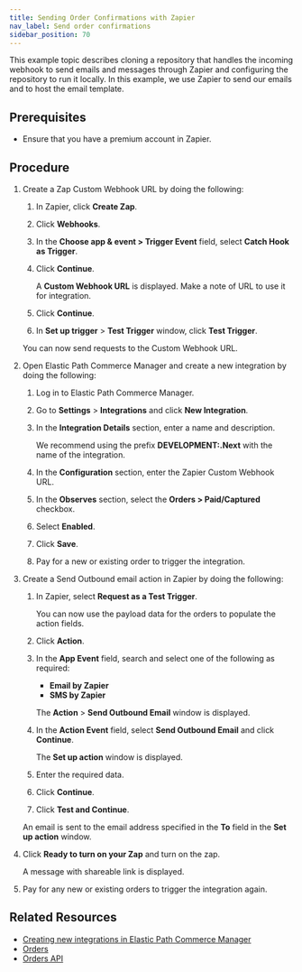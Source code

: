 ```yaml
---
title: Sending Order Confirmations with Zapier
nav_label: Send order confirmations
sidebar_position: 70
---
```


This example topic describes cloning a repository that handles the incoming webhook to send emails and messages through Zapier and configuring the repository to run it locally. In this example, we use Zapier to send our emails and to host the email template.

## Prerequisites

- Ensure that you have a premium account in Zapier.

## Procedure

1. Create a Zap Custom Webhook URL by doing the following:

    1. In Zapier, click **Create Zap**.
    1. Click **Webhooks**.
    1. In the **Choose app & event > Trigger Event** field, select **Catch Hook as Trigger**.
    1. Click **Continue**.

        A **Custom Webhook URL** is displayed. Make a note of URL to use it for integration.
    1. Click **Continue**.
    1. In **Set up trigger** > **Test Trigger** window, click **Test Trigger**.

    You can now send requests to the Custom Webhook URL.

1. Open Elastic Path Commerce Manager and create a new integration by doing the following:

    1. Log in to Elastic Path Commerce Manager.
    1. Go to **Settings** > **Integrations** and click **New Integration**.
    1. In the **Integration Details** section, enter a name and description.

        We recommend using the prefix **DEVELOPMENT:.Next** with the name of the integration.
    1. In the **Configuration** section, enter the Zapier Custom Webhook URL.
    1. In the **Observes** section, select the **Orders > Paid/Captured** checkbox.
    1. Select **Enabled**.
    1. Click **Save**.
    1. Pay for a new or existing order to trigger the integration.

1. Create a Send Outbound email action in Zapier by doing the following:

    1. In Zapier, select **Request as a Test Trigger**.

        You can now use the payload data for the orders to populate the action fields.

    1. Click **Action**.
    1. In the **App Event** field, search and select one of the following as required:

        - **Email by Zapier**
        - **SMS by Zapier**

        The **Action** > **Send Outbound Email** window is displayed.
    1. In the **Action Event** field, select **Send Outbound Email** and click **Continue**.

        The **Set up action** window is displayed.
    1. Enter the required data.
    1. Click **Continue**.
    1. Click **Test and Continue**.

    An email is sent to the email address specified in the **To** field in the **Set up action** window.

1. Click **Ready to turn on your Zap** and turn on the zap.

    A message with shareable link is displayed.

1. Pay for any new or existing orders to trigger the integration again.

## Related Resources

- [Creating new integrations in Elastic Path Commerce Manager](/docs/integrations/cm-integrations#creating-a-new-integration)
- [Orders](/docs/commerce-cloud/orders/orders.md)
- [Orders API](/docs/orders/orders-api/orders-api-overview)

